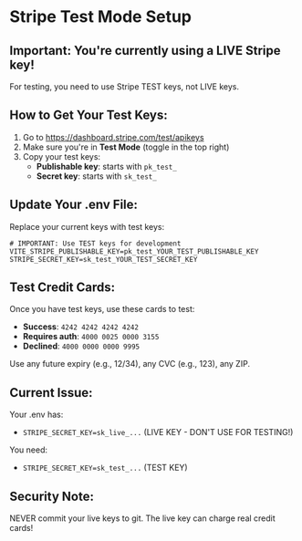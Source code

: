 # Stripe Test Mode Setup

## Important: You're currently using a LIVE Stripe key!

For testing, you need to use Stripe TEST keys, not LIVE keys.

## How to Get Your Test Keys:

1. Go to https://dashboard.stripe.com/test/apikeys
2. Make sure you're in **Test Mode** (toggle in the top right)
3. Copy your test keys:
   - **Publishable key**: starts with `pk_test_`
   - **Secret key**: starts with `sk_test_`

## Update Your .env File:

Replace your current keys with test keys:

```env
# IMPORTANT: Use TEST keys for development
VITE_STRIPE_PUBLISHABLE_KEY=pk_test_YOUR_TEST_PUBLISHABLE_KEY
STRIPE_SECRET_KEY=sk_test_YOUR_TEST_SECRET_KEY
```

## Test Credit Cards:

Once you have test keys, use these cards to test:

- **Success**: `4242 4242 4242 4242`
- **Requires auth**: `4000 0025 0000 3155`
- **Declined**: `4000 0000 0000 9995`

Use any future expiry (e.g., 12/34), any CVC (e.g., 123), any ZIP.

## Current Issue:

Your .env has:
- `STRIPE_SECRET_KEY=sk_live_...` (LIVE KEY - DON'T USE FOR TESTING!)

You need:
- `STRIPE_SECRET_KEY=sk_test_...` (TEST KEY)

## Security Note:

NEVER commit your live keys to git. The live key can charge real credit cards!